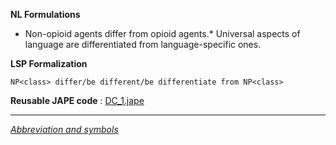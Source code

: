 __NL Formulations__ 



* Non-opioid agents differ from opioid agents.* Universal aspects of language are differentiated from language-specific ones.


  

__LSP Formalization__ 




```
NP<class> differ/be different/be differentiate from NP<class>

```


__Reusable JAPE code__ 
 :
 [DC\_1.jape](../public/images/0/01/DC_1.jape "DC 1.jape") 





---



_[Abbreviation and symbols](../../Community/LSPSymbols "Community:LSPSymbols")_